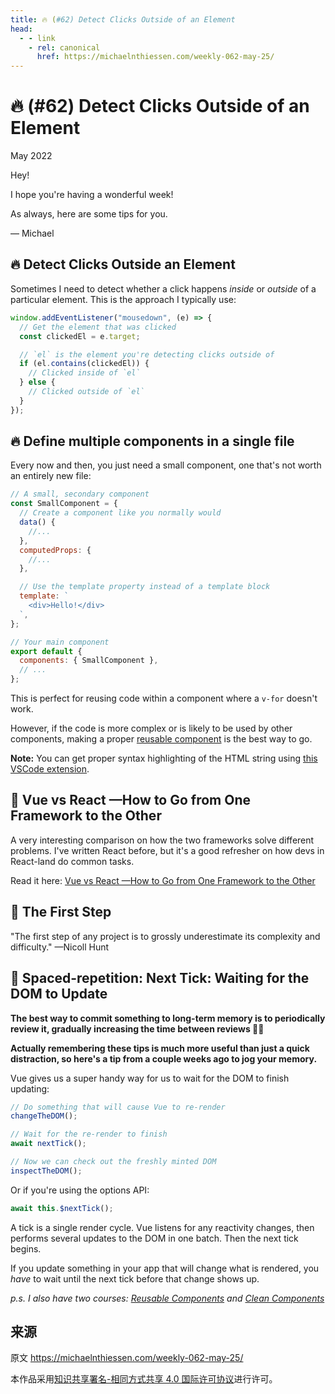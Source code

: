 ```yaml
---
title: 🔥 (#62) Detect Clicks Outside of an Element
head:
  - - link
    - rel: canonical
      href: https://michaelnthiessen.com/weekly-062-may-25/
---
```


# 🔥 (#62) Detect Clicks Outside of an Element

May 2022

Hey!

I hope you're having a wonderful week!

As always, here are some tips for you.

— Michael

## 🔥 Detect Clicks Outside an Element

Sometimes I need to detect whether a click happens _inside_ or _outside_ of a particular element. This is the approach I typically use:

```javascript
window.addEventListener("mousedown", (e) => {
  // Get the element that was clicked
  const clickedEl = e.target;

  // `el` is the element you're detecting clicks outside of
  if (el.contains(clickedEl)) {
    // Clicked inside of `el`
  } else {
    // Clicked outside of `el`
  }
});
```

## 🔥 Define multiple components in a single file

Every now and then, you just need a small component, one that's not worth an entirely new file:

```javascript
// A small, secondary component
const SmallComponent = {
  // Create a component like you normally would
  data() {
    //...
  },
  computedProps: {
    //...
  },

  // Use the template property instead of a template block
  template: `
    <div>Hello!</div>
  `,
};

// Your main component
export default {
  components: { SmallComponent },
  // ...
};
```

This is perfect for reusing code within a component where a `v-for` doesn't work.

However, if the code is more complex or is likely to be used by other components, making a proper [reusable component](https://michaelnthiessen.com/reusable-components) is the best way to go.

**Note:** You can get proper syntax highlighting of the HTML string using [this VSCode extension](https://marketplace.visualstudio.com/items?itemName=Tobermory.es6-string-html).

## 📜 Vue vs React —How to Go from One Framework to the Other

A very interesting comparison on how the two frameworks solve different problems. I've written React before, but it's a good refresher on how devs in React-land do common tasks.

Read it here: [Vue vs React —How to Go from One Framework to the Other](https://www.freecodecamp.org/news/vue-vs-react-comparison-of-frameworks/)

## 💬 The First Step

"The first step of any project is to grossly underestimate its complexity and difficulty." —Nicoll Hunt

## 🧠 Spaced-repetition: Next Tick: Waiting for the DOM to Update

**The best way to commit something to long-term memory is to periodically review it, gradually increasing the time between reviews 👨‍🔬**

**Actually remembering these tips is much more useful than just a quick distraction, so here's a tip from a couple weeks ago to jog your memory.**

Vue gives us a super handy way for us to wait for the DOM to finish updating:

```javascript
// Do something that will cause Vue to re-render
changeTheDOM();

// Wait for the re-render to finish
await nextTick();

// Now we can check out the freshly minted DOM
inspectTheDOM();
```

Or if you're using the options API:

```javascript
await this.$nextTick();
```

A tick is a single render cycle. Vue listens for any reactivity changes, then performs several updates to the DOM in one batch. Then the next tick begins.

If you update something in your app that will change what is rendered, you _have_ to wait until the next tick before that change shows up.

_p.s. I also have two courses: [Reusable Components](https://michaelnthiessen.com/reusable-components) and [Clean Components](https://michaelnthiessen.com/clean-components)_

## 来源

原文 https://michaelnthiessen.com/weekly-062-may-25/

本作品采用[知识共享署名-相同方式共享 4.0 国际许可协议](http://creativecommons.org/licenses/by-sa/4.0/)进行许可。
